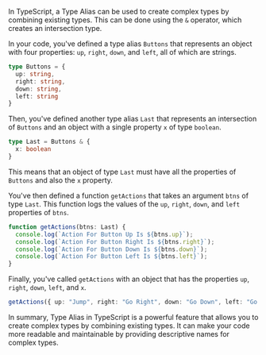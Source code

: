 In TypeScript, a Type Alias can be used to create complex types by combining existing types. This can be done using the `&` operator, which creates an intersection type.

In your code, you've defined a type alias `Buttons` that represents an object with four properties: `up`, `right`, `down`, and `left`, all of which are strings.

```typescript
type Buttons = {
  up: string,
  right: string,
  down: string,
  left: string
}
```

Then, you've defined another type alias `Last` that represents an intersection of `Buttons` and an object with a single property `x` of type `boolean`.

```typescript
type Last = Buttons & {
  x: boolean
}
```

This means that an object of type `Last` must have all the properties of `Buttons` and also the `x` property.

You've then defined a function `getActions` that takes an argument `btns` of type `Last`. This function logs the values of the `up`, `right`, `down`, and `left` properties of `btns`.

```typescript
function getActions(btns: Last) {
  console.log(`Action For Button Up Is ${btns.up}`);
  console.log(`Action For Button Right Is ${btns.right}`);
  console.log(`Action For Button Down Is ${btns.down}`);
  console.log(`Action For Button Left Is ${btns.left}`);
}
```

Finally, you've called `getActions` with an object that has the properties `up`, `right`, `down`, `left`, and `x`.

```typescript
getActions({ up: "Jump", right: "Go Right", down: "Go Down", left: "Go Left", x: true });
```

In summary, Type Alias in TypeScript is a powerful feature that allows you to create complex types by combining existing types. It can make your code more readable and maintainable by providing descriptive names for complex types.